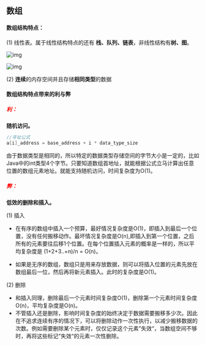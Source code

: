 ## 数组

#### 数组结构特点：

(1) 线性表。属于线性结构特点的还有 **栈、队列、链表**，非线性结构有**树、图**。

![img](https://static001.geekbang.org/resource/image/b6/77/b6b71ec46935130dff5c4b62cf273477.jpg)

![img](https://static001.geekbang.org/resource/image/6e/69/6ebf42641b5f98f912d36f6bf86f6569.jpg)

(2) **连续**的内存空间并且存储**相同类型**的数据



#### 数组结构特点带来的利与弊

##### <font color='red'>**利：**</font>

**随机访问。**

```java
//寻址公式
a[i]_address = base_address + i * data_type_size
```

由于数据类型是相同的，所以特定的数据类型存储空间的字节大小是一定的，比如Java中的int类型4个字节。只要知道数组首地址，就能根据公式立马计算出任意位置的数组元素地址。就能支持随机访问，时间复杂度为O(1)。

##### <font color='red'>弊：</font>

**低效的删除和插入。**

(1) 插入

* 在有序的数组中插入一个预算，最好情况复杂度是O(1)，即插入到最后一个位置，没有任何搬移动作。最坏情况复杂度是O(n),即插入到第一个位置，之后所有的元素要往后移1个位置。在每个位置插入元素的概率是一样的，所以平均复杂度是 (1+2+3..+n)/n = O(n)。

* 如果是无序的数组，数组只是用来存放数据，则可以将插入位置的元素先放在数组最后一位，然后再将新元素插入。此时的复杂度是O(1)。

(2) 删除

* 和插入同理，删除最后一个元素时间复杂度O(1)，删除第一个元素时间复杂度O(n)，平均复杂度是O(n)。
* 不管插入还是删除，影响时间复杂度的始终决定于数据需要搬移多少次。因此在不追求连续有序的情况下，可以将删除动作一次性执行，以减少搬移数据的次数。例如需要删除某个元素时，仅仅记录这个元素”失效“，当数组空间不够时，再将这些标记”失效“的元素一次性删除。



